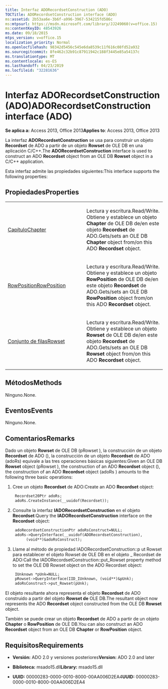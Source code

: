 ```yaml
---
title: Interfaz ADORecordsetConstruction (ADO)
TOCTitle: ADORecordsetConstruction interface (ADO)
ms:assetid: 2b53aa6e-3b6f-a996-3967-534215fd586c
ms:mtpsurl: https://msdn.microsoft.com/library/JJ249060(v=office.15)
ms:contentKeyID: 48543926
ms.date: 09/18/2015
mtps_version: v=office.15
localization_priority: Normal
ms.openlocfilehash: 98342d5456c545e6da8539c11f616c08fd52a932
ms.sourcegitcommit: 8fe462c32b91c87911942c188f3445e85a54137c
ms.translationtype: MT
ms.contentlocale: es-ES
ms.lasthandoff: 04/23/2019
ms.locfileid: "32281636"
---
```

# <a name="adorecordsetconstruction-interface-ado"></a><span data-ttu-id="49cda-102">Interfaz ADORecordsetConstruction (ADO)</span><span class="sxs-lookup"><span data-stu-id="49cda-102">ADORecordsetConstruction interface (ADO)</span></span>


<span data-ttu-id="49cda-103">**Se aplica a:** Access 2013, Office 2013</span><span class="sxs-lookup"><span data-stu-id="49cda-103">**Applies to**: Access 2013, Office 2013</span></span>

<span data-ttu-id="49cda-104">La interfaz **ADORecordsetConstruction** se usa para construir un objeto **Recordset** de ADO a partir de un objeto **Rowset** de OLE DB en una aplicación C/C++.</span><span class="sxs-lookup"><span data-stu-id="49cda-104">The **ADORecordsetConstruction** interface is used to construct an ADO **Recordset** object from an OLE DB **Rowset** object in a C/C++ application.</span></span>

<span data-ttu-id="49cda-105">Esta interfaz admite las propiedades siguientes:</span><span class="sxs-lookup"><span data-stu-id="49cda-105">This interface supports the following properties:</span></span>

## <a name="properties"></a><span data-ttu-id="49cda-106">Propiedades</span><span class="sxs-lookup"><span data-stu-id="49cda-106">Properties</span></span>

<table>
<colgroup>
<col style="width: 50%" />
<col style="width: 50%" />
</colgroup>
<tbody>
<tr class="odd">
<td><p><span data-ttu-id="49cda-107"><a href="chapter-property-ado.md">Capítulo</a></span><span class="sxs-lookup"><span data-stu-id="49cda-107"><a href="chapter-property-ado.md">Chapter</a></span></span></p></td>
<td><p><span data-ttu-id="49cda-108">Lectura y escritura.</span><span class="sxs-lookup"><span data-stu-id="49cda-108">Read/Write.</span></span><br />
<span data-ttu-id="49cda-109"> Obtiene y establece un objeto <strong>Chapter</strong> de OLE DB de/en este objeto <strong>Recordset</strong> de ADO.</span><span class="sxs-lookup"><span data-stu-id="49cda-109">Gets/sets an OLE DB <strong>Chapter</strong> object from/on this ADO <strong>Recordset</strong> object.</span></span></p></td>
</tr>
<tr class="even">
<td><p><span data-ttu-id="49cda-110"><a href="rowposition-property-ado.md">RowPosition</a></span><span class="sxs-lookup"><span data-stu-id="49cda-110"><a href="rowposition-property-ado.md">RowPosition</a></span></span></p></td>
<td><p><span data-ttu-id="49cda-111">Lectura y escritura.</span><span class="sxs-lookup"><span data-stu-id="49cda-111">Read/Write.</span></span><br />
<span data-ttu-id="49cda-112"> Obtiene y establece un objeto <strong>RowPosition</strong> de OLE DB de/en este objeto <strong>Recordset</strong> de ADO.</span><span class="sxs-lookup"><span data-stu-id="49cda-112">Gets/sets an OLE DB <strong>RowPosition</strong> object from/on this ADO <strong>Recordset</strong> object.</span></span></p></td>
</tr>
<tr class="odd">
<td><p><span data-ttu-id="49cda-113"><a href="rowset-property-ado.md">Conjunto de filas</a></span><span class="sxs-lookup"><span data-stu-id="49cda-113"><a href="rowset-property-ado.md">Rowset</a></span></span></p></td>
<td><p><span data-ttu-id="49cda-114">Lectura y escritura.</span><span class="sxs-lookup"><span data-stu-id="49cda-114">Read/Write.</span></span><br />
<span data-ttu-id="49cda-115"> Obtiene y establece un objeto <strong>Rowset</strong> de OLE DB de/en este objeto <strong>Recordset</strong> de ADO.</span><span class="sxs-lookup"><span data-stu-id="49cda-115">Gets/sets an OLE DB <strong>Rowset</strong> object from/on this ADO <strong>Recordset</strong> object.</span></span></p></td>
</tr>
</tbody>
</table>


## <a name="methods"></a><span data-ttu-id="49cda-116">Métodos</span><span class="sxs-lookup"><span data-stu-id="49cda-116">Methods</span></span>

<span data-ttu-id="49cda-117">Ninguno.</span><span class="sxs-lookup"><span data-stu-id="49cda-117">None.</span></span>

## <a name="events"></a><span data-ttu-id="49cda-118">Eventos</span><span class="sxs-lookup"><span data-stu-id="49cda-118">Events</span></span>

<span data-ttu-id="49cda-119">Ninguno.</span><span class="sxs-lookup"><span data-stu-id="49cda-119">None.</span></span>

## <a name="remarks"></a><span data-ttu-id="49cda-120">Comentarios</span><span class="sxs-lookup"><span data-stu-id="49cda-120">Remarks</span></span>

<span data-ttu-id="49cda-121">Dado un objeto **Rowset** de OLE DB (pRowset ), la construcción de un objeto **Recordset** de ADO (), la construcción de un objeto **Recordset** de ADO (adoRs) equivale a las tres operaciones básicas siguientes:</span><span class="sxs-lookup"><span data-stu-id="49cda-121">Given an OLE DB **Rowset** object (pRowset ), the construction of an ADO **Recordset** object (), the construction of an ADO **Recordset** object (adoRs ) amounts to the following three basic operations:</span></span>

1. <span data-ttu-id="49cda-122">Cree un objeto **Recordset** de ADO:</span><span class="sxs-lookup"><span data-stu-id="49cda-122">Create an ADO **Recordset** object:</span></span>
    
   ```vb
    Recordset20Ptr adoRs;
    adoRs.CreateInstance(__uuidof(Recordset));
   ```
2. <span data-ttu-id="49cda-123">Consulte la interfaz **IADORecordsetConstruction** en el objeto **Recordset**:</span><span class="sxs-lookup"><span data-stu-id="49cda-123">Query the **IADORecordsetConstruction** interface on the **Recordset** object:</span></span>

   ```vb    
    adoRecordsetConstructionPtr adoRsConstruct=NULL;
    adoRs->QueryInterface(__uuidof(ADORecordsetConstruction),
         (void**)&adoRsConstruct);
   ```

3. <span data-ttu-id="49cda-124">Llame al método de propiedad IADORecordsetConstruction::p ut Rowset para establecer el objeto Rowset de OLE DB en el objeto \_ Recordset de ADO:</span><span class="sxs-lookup"><span data-stu-id="49cda-124">Call the IADORecordsetConstruction::put\_Rowset property method to set the OLE DB Rowset object on the ADO Recordset object:</span></span>

   ```vb     
    IUnknown *pUnk=NULL;
    pRowset->QueryInterface(IID_IUnknown, (void**)&pUnk);
    adoRsConstruct->put_Rowset(pUnk);
   ```
<span data-ttu-id="49cda-125">El objeto resultante ahora representa el objeto **Recordset** de ADO construido a partir del objeto **Rowset de** OLE DB.</span><span class="sxs-lookup"><span data-stu-id="49cda-125">The resultant object now represents the ADO **Recordset** object constructed from the OLE DB **Rowset** object.</span></span>

<span data-ttu-id="49cda-126">También se puede crear un objeto **Recordset** de ADO a partir de un objeto **Chapter** o **RowPosition** de OLE DB.</span><span class="sxs-lookup"><span data-stu-id="49cda-126">You can also construct an ADO **Recordset** object from an OLE DB **Chapter** or **RowPosition** object.</span></span>

## <a name="requirements"></a><span data-ttu-id="49cda-127">Requisitos</span><span class="sxs-lookup"><span data-stu-id="49cda-127">Requirements</span></span>

- <span data-ttu-id="49cda-128">**Versión:** ADO 2.0 y versiones posteriores</span><span class="sxs-lookup"><span data-stu-id="49cda-128">**Version:** ADO 2.0 and later</span></span>

- <span data-ttu-id="49cda-129">**Biblioteca:** msado15.dll</span><span class="sxs-lookup"><span data-stu-id="49cda-129">**Library:** msado15.dll</span></span>

- <span data-ttu-id="49cda-130">**UUID:** 00000283-0000-0010-8000-00AA006D2EA4</span><span class="sxs-lookup"><span data-stu-id="49cda-130">**UUID:** 00000283-0000-0010-8000-00AA006D2EA4</span></span>

